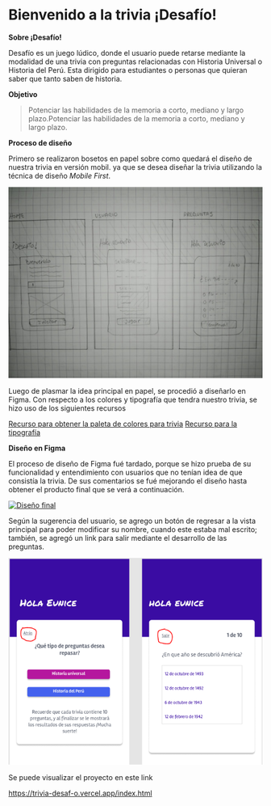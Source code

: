 # Bienvenido a la trivia ¡Desafío!

**Sobre ¡Desafío!**

Desafío es un juego lúdico, donde el usuario puede retarse mediante la modalidad de una trivia con preguntas relacionadas con Historia Universal o Historia del Perú. Esta dirigido para estudiantes o personas que quieran saber que tanto saben de historia.

**Objetivo**

> Potenciar las habilidades de la memoria a corto, mediano y largo plazo.Potenciar las habilidades de la memoria a corto, mediano y largo plazo.


**Proceso de diseño**

Primero se realizaron bosetos en papel sobre como quedará el diseño de nuestra trivia en
versión mobil. ya que se desea diseñar la trivia utilizando la técnica de diseño *Mobile First*.

[![Diseño final](https://github.com/Eunice17/trivia-Desaf-o/blob/master/img/boceto.jpg "Fio")](https://github.com/Eunice17/trivia-Desaf-o/blob/master/img/boceto.jpg "Diseño final")

Luego de plasmar la idea principal en papel, se procedió a diseñarlo en Figma. Con respecto a los colores y tipografía que tendra nuestro trivia, se hizo uso de los siguientes recursos

[Recurso para obtener la paleta de colores para trivia](https://coolors.co/palettes/trending "Recurso para obtener la paleta de colores para la trivia")
[Recurso para la tipografía](https://fonts.google.com/ "Recurso para la tipografía")

**Diseño en Figma**

El proceso de diseño de Figma fué tardado, porque se hizo prueba de su funcionalidad y entendimiento con usuarios que no tenían idea de que consistía la trivia. De sus comentarios se fué mejorando el diseño hasta obtener el producto final que se verá a continuación.

[![Diseño final](https://github.com/Eunice17/trivia-Desaf-o/blob/master/img/dise%C3%B1oFinal.PNG "Diseño final")](https://github.com/Eunice17/trivia-Desaf-o/blob/master/img/dise%C3%B1oFinal.PNG "Diseño final")

Según la sugerencia del usuario, se agrego un botón de regresar a la vista principal para poder modificar su nombre, cuando este estaba mal escrito; también, se agregó un link para salir mediante el desarrollo de las preguntas.

[![Botones agregados](https://github.com/Eunice17/trivia-Desaf-o/blob/master/img/addBoton.PNG "Botones agregados")](https://github.com/Eunice17/trivia-Desaf-o/blob/master/img/addBoton.PNG "Diseño final")

Se puede visualizar el proyecto en este link

https://trivia-desaf-o.vercel.app/index.html
